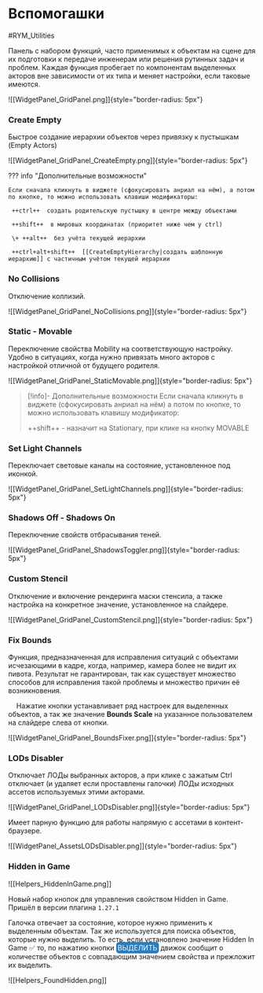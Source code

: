 # Вспомогашки

#RYM_Utilities

Панель с набором функций, часто применимых к объектам на сцене для их подготовки к передаче инженерам или решения рутинных задач и проблем. Каждая функция пробегает по компонентам выделенных акторов вне зависимости от их типа и меняет настройки, если таковые имеются.


![[WidgetPanel_GridPanel.png]]{style="border-radius: 5px"}


### Create Empty 
Быстрое создание иерархии объектов через привязку к пустышкам (Empty Actors)

![[WidgetPanel_GridPanel_CreateEmpty.png]]{style="border-radius: 5px"}


??? info "Дополнительные возможности"

	Если сначала кликнуть в виджете (сфокусировать анриал на нём), а потом по кнопке, то можно использовать клавиши модификаторы:
	
	 ++ctrl++  создать родительскую пустышку в центре между объектами
	 
	 ++shift++  в мировых координатах (приоритет ниже чем у ctrl)
	 
	 \+ ++alt++  без учёта текущей иерархии
	
	 ++ctrl+alt+shift++  [[CreateEmptyHierarchy|создать шаблонную иерархию]] с частичным учётом текущей иерархии

### No Collisions
Отключение коллизий.

![[WidgetPanel_GridPanel_NoCollisions.png]]{style="border-radius: 5px"}


### Static - Movable
Переключение свойства Mobility на соответствующую настройку. Удобно в ситуациях, когда нужно привязать много акторов с настройкой отличной от будущего родителя.

![[WidgetPanel_GridPanel_StaticMovable.png]]{style="border-radius: 5px"}

>[!info]- Дополнительные возможности
>Если сначала кликнуть в виджете (сфокусировать анриал на нём) а потом по кнопке, то можно использовать клавишу модификатор:
>
>++shift++ - назначит на Stationary, при клике на кнопку MOVABLE
### Set Light Channels
Переключает световые каналы на состояние, установленное под иконкой.

![[WidgetPanel_GridPanel_SetLightChannels.png]]{style="border-radius: 5px"}

### Shadows Off - Shadows On
Переключение свойств отбрасывания теней.

![[WidgetPanel_GridPanel_ShadowsToggler.png]]{style="border-radius: 5px"}

### Custom Stencil
Отключение и включение рендеринга маски стенсила, а также настройка на конкретное значение, установленное на слайдере.

![[WidgetPanel_GridPanel_CustomStencil.png]]{style="border-radius: 5px"}

### Fix Bounds

Функция, предназначенная для исправления ситуаций с объектами исчезающими в кадре, когда, например, камера более не видит их пивота. Результат не гарантирован, так как существует множество способов для исправления такой проблемы и множество причин её возникновения.

$\quad$Нажатие кнопки устанавливает ряд настроек для выделенных объектов, а так же значение **Bounds Scale** на указанное пользователем на слайдере слева от кнопки.

![[WidgetPanel_GridPanel_BoundsFixer.png]]{style="border-radius: 5px"}

### LODs Disabler

Отключает ЛОДы выбранных акторов, а при клике с зажатым Ctrl отключает (и удаляет если проставлены галочки) ЛОДы исходных ассетов используемых этими акторами.

![[WidgetPanel_GridPanel_LODsDisabler.png]]{style="border-radius: 5px"}


Имеет парную функцию для работы напрямую с ассетами в контент-браузере.

![[WidgetPanel_AssetsLODsDisabler.png]]{style="border-radius: 5px"}

### Hidden in Game

![[Helpers_HiddenInGame.png]]

Новый набор кнопок для управления свойством Hidden in Game. Пришёл в версии плагина `1.27.1`

Галочка отвечает за состояние, которое нужно применить к выделенным объектам. Так же используется для поиска объектов, которые нужно выделить. То есть, если установлено значение Hidden In Game ✅ то, по нажатию кнопки <mark style="color:hsl(0, 0%, 100%);background-color: #2b7dbc;border-radius: 6px;padding: 3px;">ВЫДЕЛИТЬ</mark> движок сообщит о количестве объектов с совпадающим значением свойства и прежложит их выделить.

![[Helpers_FoundHidden.png]]